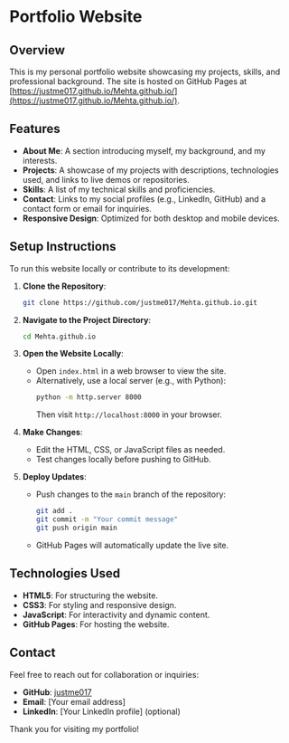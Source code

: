 # Portfolio Website

## Overview
This is my personal portfolio website showcasing my projects, skills, and professional background. The site is hosted on GitHub Pages at [https://justme017.github.io/Mehta.github.io/](https://justme017.github.io/Mehta.github.io/).

## Features
- **About Me**: A section introducing myself, my background, and my interests.
- **Projects**: A showcase of my projects with descriptions, technologies used, and links to live demos or repositories.
- **Skills**: A list of my technical skills and proficiencies.
- **Contact**: Links to my social profiles (e.g., LinkedIn, GitHub) and a contact form or email for inquiries.
- **Responsive Design**: Optimized for both desktop and mobile devices.

## Setup Instructions
To run this website locally or contribute to its development:

1. **Clone the Repository**:
   ```bash
   git clone https://github.com/justme017/Mehta.github.io.git
   ```

2. **Navigate to the Project Directory**:
   ```bash
   cd Mehta.github.io
   ```

3. **Open the Website Locally**:
   - Open `index.html` in a web browser to view the site.
   - Alternatively, use a local server (e.g., with Python):
     ```bash
     python -m http.server 8000
     ```
     Then visit `http://localhost:8000` in your browser.

4. **Make Changes**:
   - Edit the HTML, CSS, or JavaScript files as needed.
   - Test changes locally before pushing to GitHub.

5. **Deploy Updates**:
   - Push changes to the `main` branch of the repository:
     ```bash
     git add .
     git commit -m "Your commit message"
     git push origin main
     ```
   - GitHub Pages will automatically update the live site.

## Technologies Used
- **HTML5**: For structuring the website.
- **CSS3**: For styling and responsive design.
- **JavaScript**: For interactivity and dynamic content.
- **GitHub Pages**: For hosting the website.

## Contact
Feel free to reach out for collaboration or inquiries:
- **GitHub**: [justme017](https://github.com/justme017)
- **Email**: [Your email address]
- **LinkedIn**: [Your LinkedIn profile] (optional)

Thank you for visiting my portfolio!